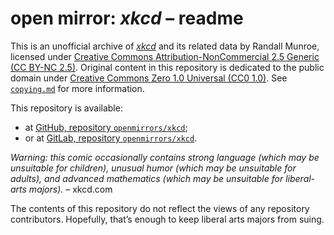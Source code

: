 <!--
SPDX-FileContributor: author: gabldotink | email:gabl@gabl.ink | github:gabldotink
SPDX-FileCopyrightText: No rights reserved.
SPDX-FileName: ./readme.md
SPDX-FileName: DOCUMENTATION
SPDX-FileType: TEXT
SPDX-FileType: SOURCE
SPDX-LicenseConcluded: CC0-1.0
SPDX-License-Identifier: CC0-1.0
-->

# open mirror: _xkcd_ – readme

This is an unofficial archive of [_xkcd_](https://xkcd.com/) and its related data by Randall Munroe, licensed under [Creative Commons Attribution-NonCommercial 2.5 Generic (CC BY-NC 2.5)](./licenses/CC-BY-NC-2.5.md). Original content in this repository is dedicated to the public domain under [Creative Commons Zero 1.0 Universal (CC0 1.0)](./licenses/CC0-1.0.md). See [`copying.md`](./copying.md) for more information.

This repository is available:

* at [GitHub, repository `openmirrors/xkcd`](https://github.com/openmirrors/xkcd);
* or at [GitLab, repository `openmirrors/xkcd`](https://gitlab.com/openmirrors/xkcd).

_Warning: this comic occasionally contains strong language (which may be unsuitable for children), unusual humor (which may be unsuitable for adults), and advanced mathematics (which may be unsuitable for liberal-arts majors)._ – xkcd.com

The contents of this repository do not reflect the views of any repository contributors. Hopefully, that’s enough to keep liberal arts majors from suing.
